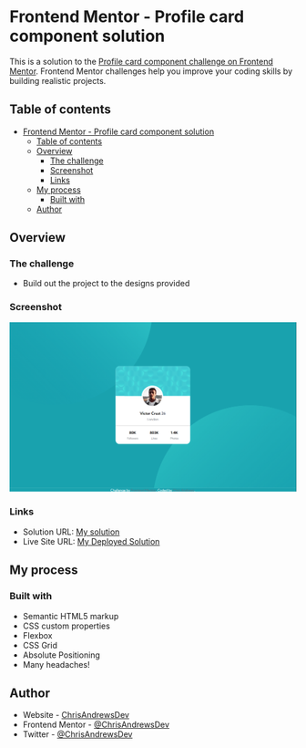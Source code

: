 # Frontend Mentor - Profile card component solution

This is a solution to the [Profile card component challenge on Frontend Mentor](https://www.frontendmentor.io/challenges/profile-card-component-cfArpWshJ). Frontend Mentor challenges help you improve your coding skills by building realistic projects. 

## Table of contents

- [Frontend Mentor - Profile card component solution](#frontend-mentor---profile-card-component-solution)
  - [Table of contents](#table-of-contents)
  - [Overview](#overview)
    - [The challenge](#the-challenge)
    - [Screenshot](#screenshot)
    - [Links](#links)
  - [My process](#my-process)
    - [Built with](#built-with)
  - [Author](#author)


## Overview

### The challenge

- Build out the project to the designs provided

### Screenshot

![](./images/Screenshot_3.png)


### Links

- Solution URL: [My solution](https://www.frontendmentor.io/solutions/profile-card-vanilla-css-jNWmCERP4S)
- Live Site URL: [My Deployed Solution](https://profile-card-component-main-beta-nine.vercel.app/)

## My process

### Built with

- Semantic HTML5 markup
- CSS custom properties
- Flexbox
- CSS Grid
- Absolute Positioning
- Many headaches!


## Author

- Website - [ChrisAndrewsDev](https://github.com/ChrisAndrewsDev)
- Frontend Mentor - [@ChrisAndrewsDev](https://www.frontendmentor.io/profile/ChrisAndrewsDev)
- Twitter - [@ChrisAndrewsDev](https://twitter.com/ChrisAndrewsDev)
